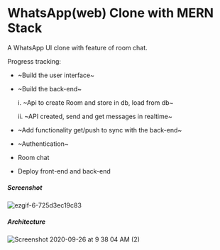 # WhatsApp(web) Clone with MERN Stack 
  
A WhatsApp UI clone with feature of room chat. 


Progress tracking: 
- ~Build the user interface~
- ~Build the back-end~

    i. ~Api to create Room and store in db, load from db~

    ii. ~API created, send and get messages in realtime~

- ~Add functionality get/push to sync with the back-end~
- ~Authentication~
- Room chat
- Deploy front-end and back-end


##### Screenshot

![ezgif-6-725d3ec19c83](https://user-images.githubusercontent.com/71149670/94464602-49f29680-01dc-11eb-9ed3-3e0f81fd6c0c.gif)


##### Architecture
![Screenshot 2020-09-26 at 9 38 04 AM (2)](https://user-images.githubusercontent.com/71149670/94329852-3bd62780-ffdc-11ea-9964-0212f9a93a8d.png)
